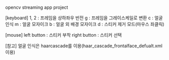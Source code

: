 opencv streaming app project

[keyboard]
1, 2 : 프레임을 상하좌우 반전
g : 프레임을 그레이스케일로 변환
c : 얼굴 인식
m : 얼굴 모자이크
b : 얼굴 외 배경 모자이크
d : 스티커 제거 모드(마우스 좌클릭)

[mouse]
left button : 스티커 부착
right button : 스티커 선택


[참고]
얼굴 인식은 haarcascade를 이용(haar_cascade_frontalface_defualt.xml 이용)